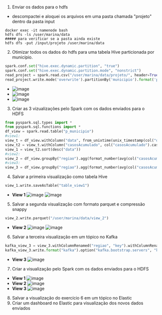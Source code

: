1. Enviar os dados para o hdfs
- descompactei e aloquei os arquivos em uma pasta chamada "projeto" dentro da pasta input
```
docker exec -it namenode bash
hdfs dfs -ls /user/marina/data
##### para verificar se a pasta ainda existe
hdfs dfs -put /input/projeto /user/marina/data
```
2. Otimizar todos os dados do hdfs para uma tabela Hive particionada por 
município.
```python
spark.conf.set("hive.exec.dynamic.partition", "true")
spark.conf.set("hive.exec.dynamic.partition.mode", "nonstrict")
read_project = spark.read.csv("/user/marina/data/projeto/", header=True, sep=";",)
read_project.write.mode('overwrite').partitionBy('municipio').format('parquet').option('path',"/user/hive/warehouse/desafio_semantix").saveAsTable("p_municipio")
```
- ![image](https://github.com/Marinaafc/desafio-semantix/assets/107056644/3e4f2cf3-743c-4fd9-9d7e-3a28b579a53e)
- ![image](https://github.com/Marinaafc/desafio-semantix/assets/107056644/b793df60-6009-4aa5-bd49-ebad381da7e2)
- ![image](https://github.com/Marinaafc/desafio-semantix/assets/107056644/843f661f-cea5-4e2b-bc5c-6a962295965b)


3. Criar as 3 vizualizações pelo Spark com os dados enviados para o HDFS
```python
from pyspark.sql.types import *
from pyspark.sql.functions import *
df_view = spark.read.table("p_municipio")
#view1:
view_t = df_view.withColumn("data", from_unixtime(unix_timestamp(col("data"), "yyyy-MM-dd"),"dd-MM-yyyy")).select("regiao", "estado", "data", "semanaEpi", "casosAcumulado", "casosNovos", "obitosAcumulado", "obitosNovos")
view_t2 = view_t.withColumn("casosAcumulado", col("casosAcumulado").cast(IntegerType())).withColumn("semanaEpi", col("semanaEpi").cast(IntegerType())).withColumn("casosNovos", col("casosNovos").cast(IntegerType())).withColumn("obitosAcumulado", col("obitosAcumulado").cast(IntegerType())).withColumn("obitosNovos", col("obitosNovos").cast(IntegerType()))
view_1 = view_t2.sort(desc("data"))
#view2:
view_2 = df_view.groupBy("regiao").agg(format_number(avg(col("casosAcumulado").cast(IntegerType())),2).alias("mediaCasosAcumulado"),format_number(stddev(col("casosAcumulado").cast(IntegerType())),2).alias("desvioPadraoCasosAcumulado"), format_number(avg(col("obitosAcumulado").cast(IntegerType())),2).alias("mediaObitosAcumulado"),format_number(stddev(col("obitosAcumulado").cast(IntegerType())),2).alias("desvioPadraoObitosAcumulado"))
#view3:
view_3 = df_view.groupBy("regiao").agg(format_number(avg(col("casosAcumulado").cast(IntegerType())),2).alias("mediaCasosAcumulado"))
```
4. Salvar a primeira visualização como tabela Hive
```python
view_1.write.saveAsTable("table_view1")
```
- **View 1**
![image](https://github.com/Marinaafc/desafio-semantix/assets/107056644/9956dc00-d006-4199-939f-1da58e98b673)
![image](https://github.com/Marinaafc/desafio-semantix/assets/107056644/e7a27113-1173-4a92-8f33-d2b02ad8d66c)

5. Salvar a segunda visualização com formato parquet e compressão snappy
```python
view_2.write.parquet("/user/marina/data/view_2")
```
- **View 2**
  ![image](https://github.com/Marinaafc/desafio-semantix/assets/107056644/e1281fff-1834-4db3-b9d5-ea4685a2086f)
  ![image](https://github.com/Marinaafc/desafio-semantix/assets/107056644/939af2f8-a8bf-4221-bd69-4ccbc92a3f61)
  
6. Salvar a terceira visualização em um tópico no Kafka
```python
kafka_view_3 = view_3.withColumnRenamed("regiao", "key").withColumnRenamed("mediaCasosAcumulado", "value")
kafka_view_3.write.format("kafka").option("kafka.bootstrap.servers", "kafka:9092").option("topic", "topic_view3").save()
```
- **View 3**
  ![image](https://github.com/Marinaafc/desafio-semantix/assets/107056644/8e131b74-a9a5-4e4e-8585-bd89cb40d8e3)

7. Criar a visualização pelo Spark com os dados enviados para o HDFS
- **View 1**
![image](https://github.com/Marinaafc/desafio-semantix/assets/107056644/acf35726-d291-4f85-a6d8-1f68b017799b)
- **View 2**
![image](https://github.com/Marinaafc/desafio-semantix/assets/107056644/0e545166-6e49-43cf-a612-3d825439a565)
- **View 3**
  ![image](https://github.com/Marinaafc/desafio-semantix/assets/107056644/d65b47db-eeae-48ab-a339-5de314f0df8e)


8. Salvar a visualização do exercício 6 em um tópico no Elastic
9. Criar um dashboard no Elastic para visualização dos novos dados enviados
